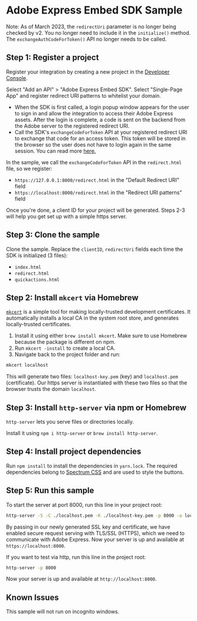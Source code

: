 # Adobe Express Embed SDK Sample

Note: As of March 2023, the `redirectUri` parameter is no longer being checked by v2. You no longer need to include it in the `initialize()` method. The `exchangeAuthCodeForToken()` API no longer needs to be called.

## Step 1: Register a project

Register your integration by creating a new project in the [Developer Console](https://developer.adobe.com/console).

Select "Add an API" > "Adobe Express Embed SDK".
Select "Single-Page App" and register redirect URI patterns to whitelist your domain.

* When the SDK is first called, a login popup window appears for the user to sign in and allow the integration to access their Adobe Express assets. After the login is complete, a code is sent on the backend from the Adobe server to the registered redirect URI.
* Call the SDK's `exchangeCodeForToken` API at your registered redirect URI to exchange that code for an access token. This token will be stored in the browser so the user does not have to login again in the same session. You can read more [here.](https://developer.adobe.com/cc-everywhere/guides/authorization)

In the sample, we call the `exchangeCodeForToken` API in the `redirect.html` file, so we register:

* `https://127.0.0.1:8000/redirect.html` in the "Default Redirect URI" field
* `https://localhost:8000/redirect.html` in the "Redirect URI patterns" field

Once you're done, a client ID for your project will be generated. Steps 2-3 will help you get set up with a simple https server.

## Step 3: Clone the sample

Clone the sample.
Replace the `clientID`, `redirectUri` fields each time the SDK is initialized (3 files):

* `index.html`
* `redirect.html`
* `quickactions.html`

## Step 2: Install `mkcert` via Homebrew

[`mkcert`](https://github.com/FiloSottile/mkcert) is a simple tool for making locally-trusted development certificates. It automatically installs a local CA in the system root store, and generates locally-trusted certificates.

1. Install it using either `brew install mkcert`. Make sure to use Homebrew because the package is different on npm.
2. Run `mkcert -install` to create a local CA.
3. Navigate back to the project folder and run:

```bash
mkcert localhost 
```

This will generate two files: `localhost-key.pem` (key) and `localhost.pem` (certificate). Our https server is instantiated with these two files so that the browser trusts the domain `localhost`.

## Step 3: Install `http-server` via npm or Homebrew

`http-server` lets you serve files or directories locally.

Install it using `npm i http-server` or `brew install http-server`.
  
## Step 4: Install project dependencies

Run `npm install` to install the dependencies in `yarn.lock`. The required dependencies belong to [Spectrum CSS](https://github.com/adobe/spectrum-css) and are used to style the buttons.

## Step 5: Run this sample

To start the server at port 8000, run this line in your project root:

```bash
http-server -S -C ./localhost.pem -K ./localhost-key.pem -p 8000 -a localhost
```

By passing in our newly generated SSL key and certificate, we have enabled secure request serving with TLS/SSL (HTTPS), which we need to communicate with Adobe Express. Now your server is up and available at `https://localhost:8000`.

If you want to test via http, run this line in the project root:

```bash
http-server -p 8000
```

Now your server is up and available at `http://localhost:8000`.

## Known Issues

This sample will not run on incognito windows.
